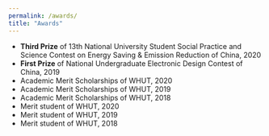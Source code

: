 ```yaml
---
permalink: /awards/
title: "Awards"
---
```


- **Third Prize** of 13th National University Student Social Practice and Science Contest on Energy Saving & Emission Reduction of China, 2020
- **First Prize** of National Undergraduate Electronic Design Contest of China, 2019
- Academic Merit Scholarships of WHUT, 2020
- Academic Merit Scholarships of WHUT, 2019
- Academic Merit Scholarships of WHUT, 2018
- Merit student of WHUT, 2020
- Merit student of WHUT, 2019
- Merit student of WHUT, 2018